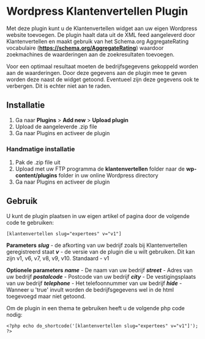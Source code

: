 Wordpress Klantenvertellen Plugin
=================================

Met deze plugin kunt u de Klantenvertellen widget aan uw eigen Wordpress website toevoegen. De plugin haalt data uit de XML feed aangeleverd door Klantenvertellen en maakt gebruik van het Schema.org AggregateRating vocabulaire (**https://schema.org/AggregateRating**) waardoor zoekmachines de waarderingen aan de zoekresultaten toevoegen.

Voor een optimaal resultaat moeten de bedrijfsgegevens gekoppeld worden aan de waarderingen. Door deze gegevens aan de plugin mee te geven worden deze naast de widget getoond. Eventueel zijn deze gegevens ook te verbergen. Dit is echter niet aan te raden.

## Installatie
1. Ga naar **Plugins** > **Add new**  > **Upload plugin**
2. Upload de aangeleverde .zip file
3. Ga naar Plugins en activeer de plugin

### Handmatige installatie
1. Pak de .zip file uit
2. Upload met uw FTP programma de **klantenvertellen** folder naar de **wp-content/plugins** folder in uw online Wordpress directory
3. Ga naar Plugins en activeer de plugin

## Gebruik
U kunt de plugin plaatsen in uw eigen artikel of pagina door de volgende code te gebruiken:

```
[klantenvertellen slug="expertees" v="v1"]
```
**Parameters**
***slug*** - de afkorting van uw bedrijf zoals bij Klantenvertellen geregistreerd staat
***v*** - de versie van de plugin die u wilt gebruiken. Dit kan zijn v1, v6, v7, v8, v9, v10. Standaard - v1

**Optionele parameters**
***name*** - De naam van uw bedrijf
***street*** - Adres van uw bedrijf
***postalcode*** - Postcode van uw bedrijf
***city*** - De vestigingsplaats van uw bedrijf
***telephone*** - Het telefoonnummer van uw bedrijf
***hide*** - Wanneer u 'true' invult worden de bedrijfsgegevens wel in de html toegevoegd maar niet getoond.

Om de plugin in een thema te gebruiken heeft u de volgende php code nodig:

```
<?php echo do_shortcode('[klantenvertellen slug="expertees" v="v1"]'); ?>
```

